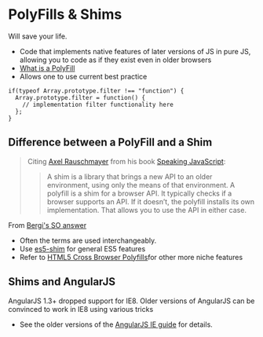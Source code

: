 # PolyFills & Shims

Will save your life.

 - Code that implements native features of later versions of JS in pure JS, allowing you to code as if they exist even in older browsers
 - [What is a PolyFill](https://remysharp.com/2010/10/08/what-is-a-polyfill)
 - Allows one to use current best practice
 
```JS
if(typeof Array.prototype.filter !== "function") {
  Array.prototype.filter = function() {
    // implementation filter functionality here
  };
}
```
 
## Difference between a PolyFill and a Shim
 
> Citing [Axel Rauschmayer](http://rauschma.de/) from his book [Speaking JavaScript](http://speakingjs.com/):
> > A shim is a library that brings a new API to an older environment, using only the means of that environment.
> > A polyfill is a shim for a browser API. It typically checks if a browser supports an API. If it doesn’t, the polyfill installs its own implementation. That allows you to use the API in either case.

From [Bergi's SO answer](http://stackoverflow.com/a/24391813)

 - Often the terms are used interchangeably.
 - Use [es5-shim](https://github.com/es-shims/es5-shim) for general ES5 features
 - Refer to [HTML5 Cross Browser Polyfills](https://github.com/Modernizr/Modernizr/wiki/HTML5-Cross-Browser-Polyfills)for other more niche features

## Shims and AngularJS

AngularJS 1.3+ dropped support for IE8. Older versions of AngularJS can be convinced to work in IE8 using various tricks

 - See the older versions of the [AngularJS IE guide](https://code.angularjs.org/1.2.27/docs/guide/ie) for details.
